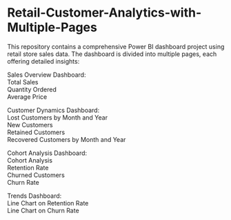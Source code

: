 # Retail-Customer-Analytics-with-Multiple-Pages
This repository contains a comprehensive Power BI dashboard project using retail store sales data. The dashboard is divided into multiple pages, each offering detailed insights:

Sales Overview Dashboard:
<br>
Total Sales
<br>
Quantity Ordered
<br>
Average Price

Customer Dynamics Dashboard:
<br>
Lost Customers by Month and Year
<br>
New Customers
<br>
Retained Customers
<br>
Recovered Customers by Month and Year

Cohort Analysis Dashboard:
<br>
Cohort Analysis
<br>
Retention Rate
<br>
Churned Customers
<br>
Churn Rate

Trends Dashboard:
<br>
Line Chart on Retention Rate
<br>
Line Chart on Churn Rate
